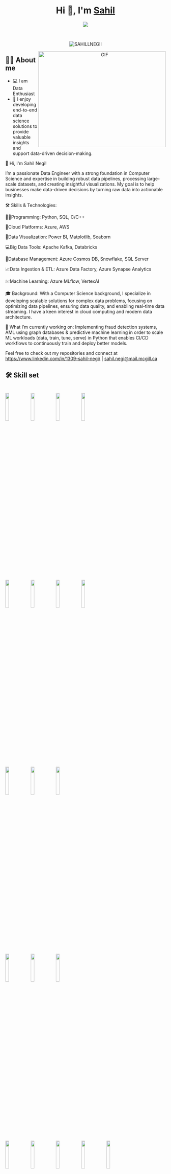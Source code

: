 <h1 align="center">Hi 👋, I'm <a href="https://www.linkedin.com/in/1309-sahil-negi/" target="blank">
Sahil</a></h1>

<p align="center">
  <a href="https://github.com/DenverCoder1/readme-typing-svg"><img src="https://readme-typing-svg.herokuapp.com?lines=Data+Engineer;The%20more%20I%20read,%20the%20more%20I%20acquire,%20the%20more%20certain%20I%20am%20that%20I%20know%20nothing%20&center=true&width=500&height=50"></a>
</p>

<br>

<p align="center"> 
	<img src="https://komarev.com/ghpvc/?username=SAHILLNEGII&label=Profile%20views&color=0e75b6&style=plastic" alt="SAHILLNEGII" /> 
	<a href = "https://commits.top/germany.html" target="_blank">
		<alt="SAHILLNEGII" target="_blank"/> 
	</a>
</p>

<a target="_blank" align="center">
  <img align="right" top="500" height="300" width="400" alt="GIF" src="https://media.giphy.com/media/SWoSkN6DxTszqIKEqv/giphy.gif">
</a>

## :sassy_man:  About me
- :computer: I am Data Enthusiast 
- 🔭 I enjoy developing end-to-end data science solutions to provide valuable insights and support data-driven decision-making.


👋 Hi, I'm Sahil Negi!

I’m a passionate Data Engineer with a strong foundation in Computer Science and expertise in building robust data pipelines, processing large-scale datasets, and creating insightful visualizations.
My goal is to help businesses make data-driven decisions by turning raw data into actionable insights.

🛠 Skills & Technologies:

👩‍💻Programming: Python, SQL, C/C++

🚀Cloud Platforms: Azure, AWS

📑Data Visualization: Power BI, Matplotlib, Seaborn

💻Big Data Tools: Apache Kafka, Databricks

🐙Database Management: Azure Cosmos DB, Snowflake, SQL Server

📈Data Ingestion & ETL: Azure Data Factory, Azure Synapse Analytics

 💹Machine Learning: Azure MLflow, VertexAI

🎓 Background:
With a Computer Science background, I specialize in developing scalable solutions for complex data problems, focusing on optimizing data pipelines, ensuring data quality, and enabling real-time data streaming.
I have a keen interest in cloud computing and modern data architecture.

🚀 What I’m currently working on:
Implementing fraud detection systems, AML using graph databases & predictive machine learning in order to scale ML workloads (data, train, tune, serve) in Python that enables CI/CD workflows to continuously train and deploy better models.

Feel free to check out my repositories and connect at https://www.linkedin.com/in/1309-sahil-negi/ | sahil.negi@mail.mcgill.ca

## 🛠️ Skill set
<br />
<code><img width="15%" src="https://www.vectorlogo.zone/logos/python/python-ar21.svg"></code>
<code><img width="15%" src="https://www.vectorlogo.zone/logos/numpy/numpy-ar21.svg"></code>
<code><img width="15%" src="https://www.vectorlogo.zone/logos/tensorflow/tensorflow-ar21.svg"></code>
<code><img width="15%" src="https://www.vectorlogo.zone/logos/opencv/opencv-ar21.svg"></code>
<br />
<code><img width="15%" src="https://www.vectorlogo.zone/logos/jupyter/jupyter-ar21.svg"></code>
<code><img width="15%" src="https://www.vectorlogo.zone/logos/plot_ly/plot_ly-ar21.svg"></code>
<code><img width="15%" src="https://www.vectorlogo.zone/logos/apache_spark/apache_spark-ar21.svg"></code>
<code><img width="15%" src="https://www.vectorlogo.zone/logos/graphql/graphql-ar21.svg"></code>
<br />
<code><img width="15%" src="https://www.vectorlogo.zone/logos/docker/docker-ar21.svg"></code>
<code><img width="15%" src="https://www.vectorlogo.zone/logos/kubernetes/kubernetes-ar21.svg"></code>
<code><img width="15%" src="https://www.vectorlogo.zone/logos/jenkins/jenkins-ar21.svg"></code>
<br />
<code><img width="15%" src="https://www.vectorlogo.zone/logos/atlassian_jira/atlassian_jira-ar21.svg"></code>
<code><img width="15%" src="https://www.vectorlogo.zone/logos/trello/trello-ar21.svg"></code>
<code><img width="15%" src="https://www.vectorlogo.zone/logos/visualstudio_code/visualstudio_code-ar21.svg"></code>
<br />
<code><img width="15%" src="https://www.vectorlogo.zone/logos/amazon_aws/amazon_aws-ar21.svg"></code>
<code><img width="15%" src="https://www.vectorlogo.zone/logos/amazon_kinesis/amazon_kinesis-ar21.svg"></code>
<code><img width="15%" src="https://www.vectorlogo.zone/logos/amazon_ecs/amazon_ecs-ar21.svg"></code>
<code><img width="15%" src="https://www.vectorlogo.zone/logos/amazon_awslambda/amazon_awslambda-ar21.svg"></code>
<code><img width="15%" src="https://www.vectorlogo.zone/logos/amazon_elasticcontainer/amazon_elasticcontainer-ar21.svg"></code>
<br />
<br />
<code><img width="15%" src="https://www.vectorlogo.zone/logos/mysql/mysql-ar21.svg"></code>
<code><img width="15%" src="https://www.vectorlogo.zone/logos/kaggle/kaggle-ar21.svg"></code>
<code><img width="15%" src="https://www.vectorlogo.zone/logos/linux/linux-ar21.svg"></code>
<br />
<br />
<br />


<!---
SAHILLNEGII/SAHILLNEGII is a ✨ special ✨ repository because its `README.md` (this file) appears on your GitHub profile.
You can click the Preview link to take a look at your changes.
--->
